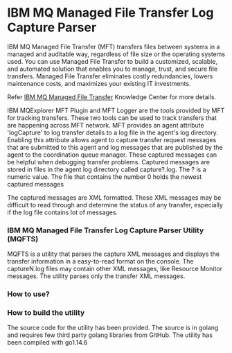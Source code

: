 # IBM MQ Managed File Transfer Log Capture Parser

IBM MQ Managed File Transfer (MFT) transfers files between systems in a managed and auditable way, regardless of file size or the operating systems used. You can use Managed File Transfer to build a customized, scalable, and automated solution that enables you to manage, trust, and secure file transfers. Managed File Transfer eliminates costly redundancies, lowers maintenance costs, and maximizes your existing IT investments.

Refer [IBM MQ Managed File Transfer](https://www.ibm.com/support/knowledgecenter/SSFKSJ_9.2.0/com.ibm.mq.pro.doc/wmqfte_intro.html) Knowledge Center for more details.

IBM MQExplorer MFT Plugin and MFT Logger are the tools provided by MFT for tracking transfers. These two tools can be used to track transfers that are happening across MFT network. MFT provides an agent attribute 'logCapture' to log transfer details to a log file in the agent's log directory. Enabling this attribute allows agent to capture transfer request messages that are submitted to this agent and log messages that are published by the agent to the coordination queue manager. These captured messages can be helpful when debugging transfer problems. Captured messages are stored in files in the agent log directory called capture?.log. The ? is a numeric value. The file that contains the number 0 holds the newest captured messages

The captured messages are XML formatted. These XML messages may be difficult to read through and determine the status of any transfer, especially if the log file contains lot of messages. 

### IBM MQ Managed File Transfer Log Capture Parser Utility (MQFTS)
MQFTS is a utility that parses the capture XML messages and displays the transfer information in a easy-to-read format on the console. The captureN.log files may contain other XML messages, like Resource Monitor messages. The utility parses only the transfer XML messages.

### How to use?

### How to build the utility
The source code for the utility has been provided. The source is in golang and requires few third party golang libraries from GitHub. The utility has been compiled with go1.14.6

